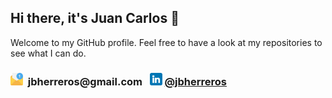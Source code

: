 ## Hi there, it's Juan Carlos 👋

Welcome to my GitHub profile. Feel free to have a look at my repositories to see what I can do.

<h3><img src="email.png" width="20" height="20">&nbsp; jbherreros@gmail.com &nbsp;
<img src="linkedin.png" width="20" height="20">&nbsp;<a href="https://www.linkedin.com/in/jbherreros/">@jbherreros</a></h3>
